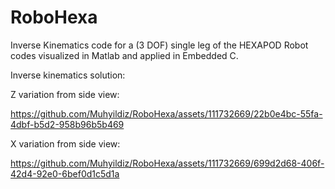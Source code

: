 # RoboHexa
Inverse Kinematics code for a (3 DOF) single leg of the HEXAPOD Robot codes visualized in Matlab and applied in Embedded C.

Inverse kinematics solution: 


Z variation from side view:

https://github.com/Muhyildiz/RoboHexa/assets/111732669/22b0e4bc-55fa-4dbf-b5d2-958b96b5b469


X variation from side view:

https://github.com/Muhyildiz/RoboHexa/assets/111732669/699d2d68-406f-42d4-92e0-6bef0d1c5d1a

